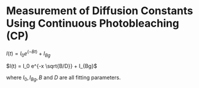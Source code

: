 # Measurement of Diffusion Constants Using Continuous Photobleaching (CP)

$I(t) = I_0 e^{(-Bt)} + I_{Bg}$

$I(t) = I_0 e^{-x \sqrt{B/D}} + I_{Bg}$

where $I_0 , I_{Bg}, B$ and $D$ are all fitting parameters.
